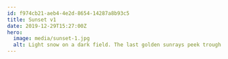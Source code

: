```yaml
---
id: f974cb21-aeb4-4e2d-8654-14287a8b93c5
title: Sunset v1
date: 2019-12-29T15:27:00Z
hero:
  image: media/sunset-1.jpg
  alt: Light snow on a dark field. The last golden sunrays peek trough a distant forest under a dark sky.
---
```

